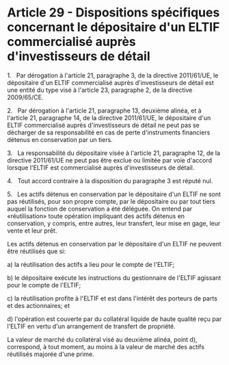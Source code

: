# Article 29 - Dispositions spécifiques concernant le dépositaire d'un ELTIF commercialisé auprès d'investisseurs de détail


1.   Par dérogation à l'article 21, paragraphe 3, de la directive 2011/61/UE, le dépositaire d'un ELTIF commercialisé auprès d'investisseurs de détail est une entité du type visé à l'article 23, paragraphe 2, de la directive 2009/65/CE.

2.   Par dérogation à l'article 21, paragraphe 13, deuxième alinéa, et à l'article 21, paragraphe 14, de la directive 2011/61/UE, le dépositaire d'un ELTIF commercialisé auprès d'investisseurs de détail ne peut pas se décharger de sa responsabilité en cas de perte d'instruments financiers détenus en conservation par un tiers.

3.   La responsabilité du dépositaire visée à l'article 21, paragraphe 12, de la directive 2011/61/UE ne peut pas être exclue ou limitée par voie d'accord lorsque l'ELTIF est commercialisé auprès d'investisseurs de détail.

4.   Tout accord contraire à la disposition du paragraphe 3 est réputé nul.

5.   Les actifs détenus en conservation par le dépositaire d'un ELTIF ne sont pas réutilisés, pour son propre compte, par le dépositaire ou par tout tiers auquel la fonction de conservation a été déléguée. On entend par «réutilisation» toute opération impliquant des actifs détenus en conservation, y compris, entre autres, leur transfert, leur mise en gage, leur vente et leur prêt.

Les actifs détenus en conservation par le dépositaire d'un ELTIF ne peuvent être réutilisés que si:

a) la réutilisation des actifs a lieu pour le compte de l'ELTIF;

b) le dépositaire exécute les instructions du gestionnaire de l'ELTIF agissant pour le compte de l'ELTIF;

c) la réutilisation profite à l'ELTIF et est dans l'intérêt des porteurs de parts et des actionnaires; et

d) l'opération est couverte par du collatéral liquide de haute qualité reçu par l'ELTIF en vertu d'un arrangement de transfert de propriété.

La valeur de marché du collatéral visé au deuxième alinéa, point d), correspond, à tout moment, au moins à la valeur de marché des actifs réutilisés majorée d'une prime.
